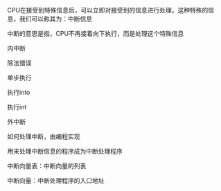 CPU在接受到特殊信息后，可以立即对接受到的信息进行处理，这种特殊的信息，我们可以称其为：中断信息

中断的意思是指，CPU不再接着向下执行，而是处理这个特殊信息



内中断

除法错误

单步执行

执行into

执行int









外中断





如何处理中断，由编程实现

用来处理中断信息的程序成为中断处理程序



中断向量表：中断向量的列表

中断向量：中断处理程序的入口地址


